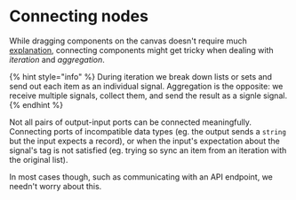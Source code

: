 # Connecting nodes

While dragging components on the canvas doesn't require much [explanation](broken-reference), connecting components might get tricky when dealing with _iteration_ and _aggregation_.

{% hint style="info" %}
During iteration we break down lists or sets and send out each item as an individual signal. Aggregation is the opposite: we receive multiple signals, collect them, and send the result as a signle signal.
{% endhint %}

Not all pairs of output-input ports can be connected meaningfully. Connecting ports of incompatible data types (eg. the output sends a `string` but the input expects a record), or when the input's expectation about the signal's tag is not satisfied (eg. trying so sync an item from an iteration with the original list).

In most cases though, such as communicating with an API endpoint, we needn't worry about this.
